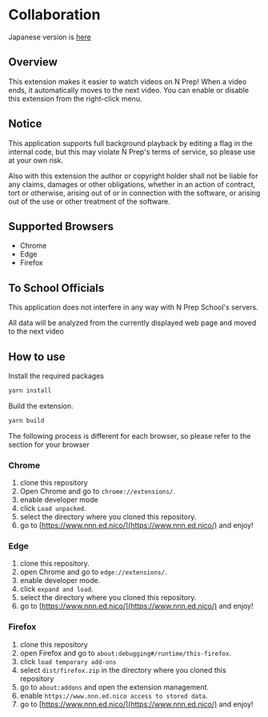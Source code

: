 # Collaboration

Japanese version is [here](README-ja.md)

## Overview

This extension makes it easier to watch videos on N Prep!
When a video ends, it automatically moves to the next video.
You can enable or disable this extension from the right-click menu.

## Notice

This application supports full background playback by editing a flag in the internal code, but this may violate N Prep's terms of service, so please use at your own risk.

Also with this extension the author or copyright holder shall not be liable for any claims, damages or other obligations, whether in an action of contract, tort or otherwise, arising out of or in connection with the software, or arising out of the use or other treatment of the software.

## Supported Browsers

- Chrome
- Edge
- Firefox

## To School Officials

This application does not interfere in any way with N Prep School's servers.

All data will be analyzed from the currently displayed web page and moved to the next video

## How to use

Install the required packages

```bash
yarn install
```

Build the extension.

```bash
yarn build
```

The following process is different for each browser, so please refer to the section for your browser

### Chrome

1. clone this repository
2. Open Chrome and go to `chrome://extensions/`.
3. enable developer mode
4. click `Load unpacked`.
5. select the directory where you cloned this repository.
6. go to [https://www.nnn.ed.nico/](https://www.nnn.ed.nico/) and enjoy!

### Edge

1. clone this repository.
2. open Chrome and go to `edge://extensions/`.
3. enable developer mode.
4. click `expand and load`.
5. select the directory where you cloned this repository.
6. go to [https://www.nnn.ed.nico/](https://www.nnn.ed.nico/) and enjoy!

### Firefox

1. clone this repository
2. open Firefox and go to `about:debugging#/runtime/this-firefox`.
3. click `load temporary add-ons`
4. select `dist/firefox.zip` in the directory where you cloned this repository
5. go to `about:addons` and open the extension management.
6. enable `https://www.nnn.ed.nico access to stored data`.
7. go to [https://www.nnn.ed.nico/](https://www.nnn.ed.nico/) and enjoy!
